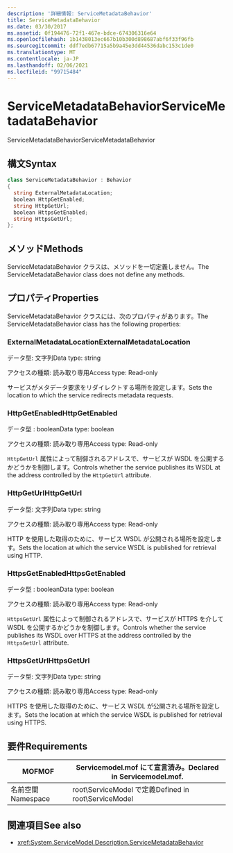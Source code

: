 ```yaml
---
description: '詳細情報: ServiceMetadataBehavior'
title: ServiceMetadataBehavior
ms.date: 03/30/2017
ms.assetid: 0f194476-72f1-467e-bdce-674306316e64
ms.openlocfilehash: 1b1438013ec667b10b300d898687abf6f33f96fb
ms.sourcegitcommit: ddf7edb67715a5b9a45e3dd44536dabc153c1de0
ms.translationtype: MT
ms.contentlocale: ja-JP
ms.lasthandoff: 02/06/2021
ms.locfileid: "99715484"
---
```

# <a name="servicemetadatabehavior"></a><span data-ttu-id="2db0e-103">ServiceMetadataBehavior</span><span class="sxs-lookup"><span data-stu-id="2db0e-103">ServiceMetadataBehavior</span></span>

<span data-ttu-id="2db0e-104">ServiceMetadataBehavior</span><span class="sxs-lookup"><span data-stu-id="2db0e-104">ServiceMetadataBehavior</span></span>  
  
## <a name="syntax"></a><span data-ttu-id="2db0e-105">構文</span><span class="sxs-lookup"><span data-stu-id="2db0e-105">Syntax</span></span>  
  
```csharp
class ServiceMetadataBehavior : Behavior  
{  
  string ExternalMetadataLocation;  
  boolean HttpGetEnabled;  
  string HttpGetUrl;  
  boolean HttpsGetEnabled;  
  string HttpsGetUrl;  
};  
```  
  
## <a name="methods"></a><span data-ttu-id="2db0e-106">メソッド</span><span class="sxs-lookup"><span data-stu-id="2db0e-106">Methods</span></span>  

 <span data-ttu-id="2db0e-107">ServiceMetadataBehavior クラスは、メソッドを一切定義しません。</span><span class="sxs-lookup"><span data-stu-id="2db0e-107">The ServiceMetadataBehavior class does not define any methods.</span></span>  
  
## <a name="properties"></a><span data-ttu-id="2db0e-108">プロパティ</span><span class="sxs-lookup"><span data-stu-id="2db0e-108">Properties</span></span>  

 <span data-ttu-id="2db0e-109">ServiceMetadataBehavior クラスには、次のプロパティがあります。</span><span class="sxs-lookup"><span data-stu-id="2db0e-109">The ServiceMetadataBehavior class has the following properties:</span></span>  
  
### <a name="externalmetadatalocation"></a><span data-ttu-id="2db0e-110">ExternalMetadataLocation</span><span class="sxs-lookup"><span data-stu-id="2db0e-110">ExternalMetadataLocation</span></span>  

 <span data-ttu-id="2db0e-111">データ型: 文字列</span><span class="sxs-lookup"><span data-stu-id="2db0e-111">Data type: string</span></span>  
  
 <span data-ttu-id="2db0e-112">アクセスの種類: 読み取り専用</span><span class="sxs-lookup"><span data-stu-id="2db0e-112">Access type: Read-only</span></span>  
  
 <span data-ttu-id="2db0e-113">サービスがメタデータ要求をリダイレクトする場所を設定します。</span><span class="sxs-lookup"><span data-stu-id="2db0e-113">Sets the location to which the service redirects metadata requests.</span></span>  
  
### <a name="httpgetenabled"></a><span data-ttu-id="2db0e-114">HttpGetEnabled</span><span class="sxs-lookup"><span data-stu-id="2db0e-114">HttpGetEnabled</span></span>  

 <span data-ttu-id="2db0e-115">データ型 : boolean</span><span class="sxs-lookup"><span data-stu-id="2db0e-115">Data type: boolean</span></span>  
  
 <span data-ttu-id="2db0e-116">アクセスの種類: 読み取り専用</span><span class="sxs-lookup"><span data-stu-id="2db0e-116">Access type: Read-only</span></span>  
  
 <span data-ttu-id="2db0e-117">`HttpGetUrl` 属性によって制御されるアドレスで、サービスが WSDL を公開するかどうかを制御します。</span><span class="sxs-lookup"><span data-stu-id="2db0e-117">Controls whether the service publishes its WSDL at the address controlled by the `HttpGetUrl` attribute.</span></span>  
  
### <a name="httpgeturl"></a><span data-ttu-id="2db0e-118">HttpGetUrl</span><span class="sxs-lookup"><span data-stu-id="2db0e-118">HttpGetUrl</span></span>  

 <span data-ttu-id="2db0e-119">データ型: 文字列</span><span class="sxs-lookup"><span data-stu-id="2db0e-119">Data type: string</span></span>  
  
 <span data-ttu-id="2db0e-120">アクセスの種類: 読み取り専用</span><span class="sxs-lookup"><span data-stu-id="2db0e-120">Access type: Read-only</span></span>  
  
 <span data-ttu-id="2db0e-121">HTTP を使用した取得のために、サービス WSDL が公開される場所を設定します。</span><span class="sxs-lookup"><span data-stu-id="2db0e-121">Sets the location at which the service WSDL is published for retrieval using HTTP.</span></span>  
  
### <a name="httpsgetenabled"></a><span data-ttu-id="2db0e-122">HttpsGetEnabled</span><span class="sxs-lookup"><span data-stu-id="2db0e-122">HttpsGetEnabled</span></span>  

 <span data-ttu-id="2db0e-123">データ型 : boolean</span><span class="sxs-lookup"><span data-stu-id="2db0e-123">Data type: boolean</span></span>  
  
 <span data-ttu-id="2db0e-124">アクセスの種類: 読み取り専用</span><span class="sxs-lookup"><span data-stu-id="2db0e-124">Access type: Read-only</span></span>  
  
 <span data-ttu-id="2db0e-125">`HttpsGetUrl` 属性によって制御されるアドレスで、サービスが HTTPS を介して WSDL を公開するかどうかを制御します。</span><span class="sxs-lookup"><span data-stu-id="2db0e-125">Controls whether the service publishes its WSDL over HTTPS at the address controlled by the `HttpsGetUrl` attribute.</span></span>  
  
### <a name="httpsgeturl"></a><span data-ttu-id="2db0e-126">HttpsGetUrl</span><span class="sxs-lookup"><span data-stu-id="2db0e-126">HttpsGetUrl</span></span>  

 <span data-ttu-id="2db0e-127">データ型: 文字列</span><span class="sxs-lookup"><span data-stu-id="2db0e-127">Data type: string</span></span>  
  
 <span data-ttu-id="2db0e-128">アクセスの種類: 読み取り専用</span><span class="sxs-lookup"><span data-stu-id="2db0e-128">Access type: Read-only</span></span>  
  
 <span data-ttu-id="2db0e-129">HTTPS を使用した取得のために、サービス WSDL が公開される場所を設定します。</span><span class="sxs-lookup"><span data-stu-id="2db0e-129">Sets the location at which the service WSDL is published for retrieval using HTTPS.</span></span>  
  
## <a name="requirements"></a><span data-ttu-id="2db0e-130">要件</span><span class="sxs-lookup"><span data-stu-id="2db0e-130">Requirements</span></span>  
  
|<span data-ttu-id="2db0e-131">MOF</span><span class="sxs-lookup"><span data-stu-id="2db0e-131">MOF</span></span>|<span data-ttu-id="2db0e-132">Servicemodel.mof にて宣言済み。</span><span class="sxs-lookup"><span data-stu-id="2db0e-132">Declared in Servicemodel.mof.</span></span>|  
|---------|-----------------------------------|  
|<span data-ttu-id="2db0e-133">名前空間</span><span class="sxs-lookup"><span data-stu-id="2db0e-133">Namespace</span></span>|<span data-ttu-id="2db0e-134">root\ServiceModel で定義</span><span class="sxs-lookup"><span data-stu-id="2db0e-134">Defined in root\ServiceModel</span></span>|  
  
## <a name="see-also"></a><span data-ttu-id="2db0e-135">関連項目</span><span class="sxs-lookup"><span data-stu-id="2db0e-135">See also</span></span>

- <xref:System.ServiceModel.Description.ServiceMetadataBehavior>
